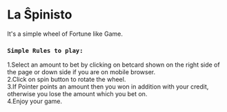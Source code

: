 # La Ŝpinisto

It's a simple wheel of Fortune like Game.

### `Simple Rules to play: `
1.Select an amount to bet by clicking on betcard shown on the right side of the page or down side if you are on mobile browser.\
2.Click on spin button to rotate the wheel.\
3.If Pointer points an amount then you won in addition with your credit, otherwise you lose the amount which you bet on.\
4.Enjoy your game.